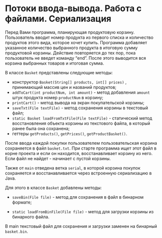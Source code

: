 # **Потоки ввода-вывода. Работа с файлами. Сериализация**

Перед Вами программа, планирующая продуктовую корзину.
Пользователь вводит номер продукта из первого списка и количество продуктов этого вида, которое хочет купить. Программа добавляет указанное количество выбранного продукта в итоговую сумму продуктовой корзины. Действие повторяется до тех пор, пока пользователь не введет команду “end”. После этого выводится вся корзина выбранных товаров и итоговая сумма.

В классе ```Basket``` представлены следующие методы:
* конструктор ```Basket(String[] products, int[] prices)``` , принимающий массив цен и названий продуктов;
* ```addToCart(int productNum, int amount)``` - метод добавления ```amount``` штук продукта номер ```productNum``` в корзину;
* ```printCart()``` - метод вывода на экран покупательской корзины;
* ```saveTxt(File textFile)``` - метод сохранения корзины в текстовый файл;
* ```static Basket loadFromTxtFile(File textFile)``` - статический метод восстановления объекта корзины из текстового файла, в который ранее была она сохранена;
* геттеры ```getProducts()```, ```getPrices()```, ```getProductBasket()```.

После ввода каждой покупки пользователем пользовательская корзина сохраняется в файл ```basket.txt```. При старте программа ищет этот файл в корне проекта и если он находится, восстанавливает корзину из него. Если файл не найдет - начинает с пустой корзины.

Также от ```main``` отведена ветка ```serial```, в которой корзина покупок сохраняется и восстанавливается через встроенную сериализацию в Java.

Для этого в классе ```Basket``` добавлены методы:

* ```saveBin(File file)``` - метод для сохранения в файл в бинарном формате;

* ```static loadFromBinFile(File file)```  - метод для загрузки корзины из бинарного файла.

В main текстовый файл для сохранения и загрузки заменен на бинарный ```basket.bin```.